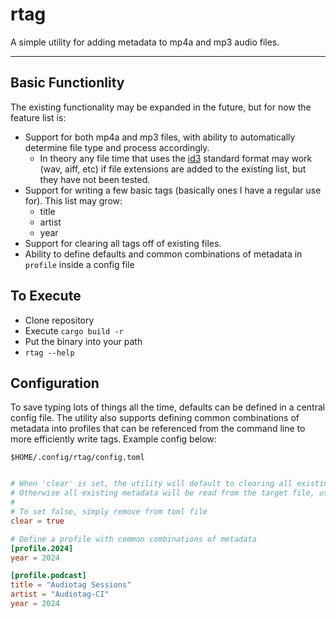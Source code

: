 # rtag
A simple utility for adding metadata to mp4a and mp3 audio files.

---

## Basic Functionlity
The existing functionality may be expanded in the future, but for now the feature list is:
- Support for both mp4a and mp3 files, with ability to automatically determine file type and process accordingly.
  - In theory any file time that uses the [id3](https://id3.org/Home) standard format may work (wav, aiff, etc) if file extensions are added to the existing list, but they have not been tested.
- Support for writing a few basic tags (basically ones I have a regular use for). This list may grow:
  - title
  - artist
  - year
- Support for clearing all tags off of existing files.
- Ability to define defaults and common combinations of metadata in `profile` inside a config file

## To Execute
- Clone repository
- Execute `cargo build -r`
- Put the binary into your path
- `rtag --help`

## Configuration
To save typing lots of things all the time, defaults can be defined in a central config file. The utility also supports defining common combinations of metadata into profiles that can be referenced from the command line to more
efficiently write tags. Example config below:

`$HOME/.config/rtag/config.toml`
```toml

# When 'clear' is set, the utility will default to clearing all existing metadata before writing new
# Otherwise all existing metadata will be read from the target file, user edits made, and then everthing written back
#
# To set false, simply remove from toml file
clear = true

# Define a profile with common combinations of metadata
[profile.2024]
year = 2024

[profile.podcast]
title = "Audiotag Sessions"
artist = "Audiotag-CI"
year = 2024
```
